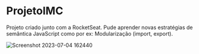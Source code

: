 # ProjetoIMC

Projeto criado junto com a RocketSeat. Pude aprender novas estratégias de semântica JavaScript como por ex: Modularização (import, export).

![Screenshot 2023-07-04 162440](https://github.com/SrKossatz/ProjetoIMC/assets/113392841/031ea907-ced9-4e10-83e5-4b81ef04d4e0)
